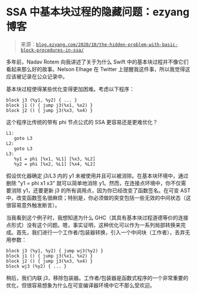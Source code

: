 <!--yml

category: 未分类

date: 2024-07-01 18:16:57

-->

# SSA 中基本块过程的隐藏问题：ezyang 博客

> 来源：[`blog.ezyang.com/2020/10/the-hidden-problem-with-basic-block-procedures-in-ssa/`](http://blog.ezyang.com/2020/10/the-hidden-problem-with-basic-block-procedures-in-ssa/)

多年前，Nadav Rotem 向我讲述了关于为什么 Swift 中的基本块过程并不像它们看起来那么好的故事。Nelson Elhage 在 Twitter 上提醒我这件事，所以我觉得这应该被记录在公众记录中。

基本块过程使得某些优化变得更加困难。考虑以下程序：

```
block j3 (%y1, %y2) { ... }
block j1 () { jump j3(%x1, %x2) }
block j2 () { jump j3(%x3, %x4) }

```

这个程序比传统的带有 phi 节点公式的 SSA 更容易还是更难优化？

```
L1:
   goto L3
L2:
   goto L3
L3:
   %y1 = phi [%x1, %L1] [%x3, %L2]
   %y2 = phi [%x2, %L1] [%x4, %L2]

```

假设优化器确定 j3/L3 内的 y1 未被使用并且可以被消除。在基本块环境中，通过删除 "y1 = phi x1 x3" 就可以简单地消除 y1。然而，在连接点环境中，你不仅需要消除 y1，还要更新 j3 的所有调用点，因为你已经改变了函数签名。在可变 AST 中，改变函数签名很麻烦；特别是，你必须做的突变包括一些无效的中间状态（这很容易意外触发断言）。

当我看到这个例子时，我想知道为什么 GHC（其具有基本块过程道德等价的连接点形式）没有这个问题。嗯，事实证明，这种优化可以作为一系列局部转换来完成。首先，我们进行一个工作者/包装器转换，引入一个中间块（工作者），丢弃无用参数：

```
block j3 (%y1, %y2) { jump wj3(%y2) }
block j1 () { jump j3(%x1, %x2) }
block j2 () { jump j3(%x3, %x4) }
block wj3 (%y2) { ... }

```

稍后，我们内联 j3，移除包装器。工作者/包装器是函数式程序的一个非常重要的优化，但很容易想象为什么在可变编译器环境中它不那么受欢迎。
